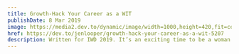 ```yaml
---
title: Growth-Hack Your Career as a WIT
publishDate: 8 Mar 2019
image: https://media2.dev.to/dynamic/image/width=1000,height=420,fit=cover,gravity=auto,format=auto/https%3A%2F%2Fthepracticaldev.s3.amazonaws.com%2Fi%2F06c2s31gy084cj08k7zo.png
href: https://dev.to/jenlooper/growth-hack-your-career-as-a-wit-5207
description: Written for IWD 2019. It’s an exciting time to be a woman in a technical role. There is tremendous visibility within both large and small companies about the need for diversity and inclusion, and a growing understanding from the C-Suite that fostering diversity in the workforce HELPS, rather than hinders, team dynamics.
---  
```

